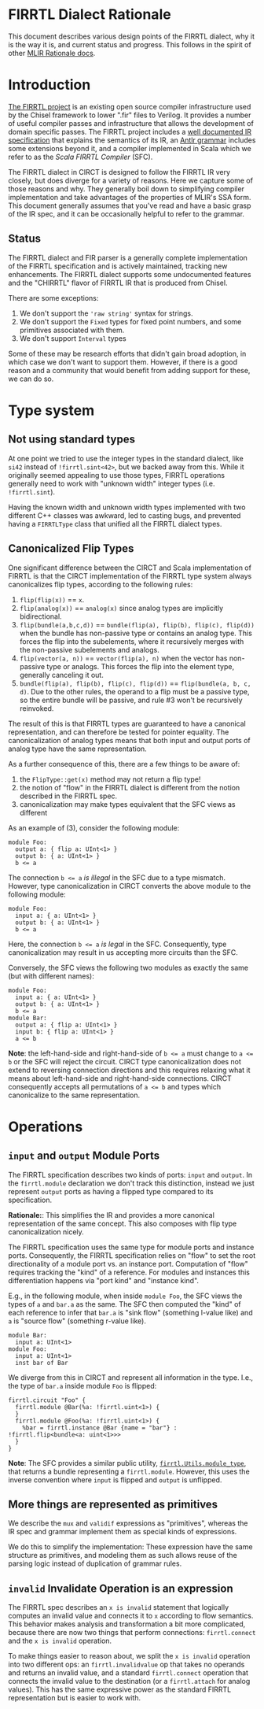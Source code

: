 FIRRTL Dialect Rationale
========================

This document describes various design points of the FIRRTL dialect, why it is
the way it is, and current status and progress.  This follows in the spirit of
other [MLIR Rationale docs](https://mlir.llvm.org/docs/Rationale/).

Introduction
============

[The FIRRTL project](https://github.com/chipsalliance/firrtl) is an existing
open source compiler infrastructure used by the Chisel framework to lower ".fir"
files to Verilog.  It provides a number of useful compiler passes and
infrastructure that allows the development of domain specific passes.  The
FIRRTL project includes a [well documented IR
specification](https://github.com/chipsalliance/firrtl/blob/master/spec/spec.pdf)
that explains the semantics of its IR, an [Antlr
grammar](https://github.com/chipsalliance/firrtl/blob/master/src/main/antlr4/FIRRTL.g4)
includes some extensions beyond it, and a compiler implemented in Scala which we
refer to as the _Scala FIRRTL Compiler_ (SFC).

The FIRRTL dialect in CIRCT is designed to follow the FIRRTL IR very closely,
but does diverge for a variety of reasons.  Here we capture some of those
reasons and why.  They generally boil down to simplifying compiler
implementation and take advantages of the properties of MLIR's SSA form.
This document generally assumes that you've read and have a basic grasp of the
IR spec, and it can be occasionally helpful to refer to the grammar.

Status
------

The FIRRTL dialect and FIR parser is a generally complete implementation of the
FIRRTL specification and is actively maintained, tracking new enhancements. The
FIRRTL dialect supports some undocumented features and the "CHIRRTL" flavor of
FIRRTL IR that is produced from Chisel.

There are some exceptions:

1) We don't support the `'raw string'` syntax for strings.
2) We don't support the `Fixed` types for fixed point numbers, and some
   primitives associated with them.
3) We don't support `Interval` types

Some of these may be research efforts that didn't gain broad adoption, in which
case we don't want to support them.  However, if there is a good reason and a
community that would benefit from adding support for these, we can do so.

Type system
===========

Not using standard types
------------------------

At one point we tried to use the integer types in the standard dialect, like
`si42` instead of `!firrtl.sint<42>`, but we backed away from this.  While it
originally seemed appealing to use those types, FIRRTL
operations generally need to work with "unknown width" integer types (i.e.
`!firrtl.sint`).

Having the known width and unknown width types implemented with two different
C++ classes was awkward, led to casting bugs, and prevented having a
`FIRRTLType` class that unified all the FIRRTL dialect types.

Canonicalized Flip Types
------------------------

One significant difference between the CIRCT and Scala implementation of FIRRTL
is that the CIRCT implementation of the FIRRTL type system always canonicalizes
flip types, according to the following rules:

1) `flip(flip(x))` == `x`.
2) `flip(analog(x))` == `analog(x)` since analog types are implicitly
    bidirectional.
3) `flip(bundle(a,b,c,d))` == `bundle(flip(a), flip(b), flip(c), flip(d))` when
   the bundle has non-passive type or contains an analog type.  This forces the
   flip into the subelements, where it recursively merges with the non-passive
   subelements and analogs.
4) `flip(vector(a, n))` == `vector(flip(a), n)` when the vector has non-passive
   type or analogs.  This forces the flip into the element type, generally
   canceling it out.
5) `bundle(flip(a), flip(b), flip(c), flip(d))` == `flip(bundle(a, b, c, d)`.
   Due to the other rules, the operand to a flip must be a passive type, so the
   entire bundle will be passive, and rule #3 won't be recursively reinvoked.

The result of this is that FIRRTL types are guaranteed to have a canonical
representation, and can therefore be tested for pointer equality.  The
canonicalization of analog types means that both input and output ports of
analog type have the same representation.

As a further consequence of this, there are a few things to be aware of:

1) the `FlipType::get(x)` method may not return a flip type!
2) the notion of "flow" in the FIRRTL dialect is different from the notion
   described in the FIRRTL spec.
3) canonicalization may make types equivalent that the SFC views as different

As an example of (3), consider the following module:

```
module Foo:
  output a: { flip a: UInt<1> }
  output b: { a: UInt<1> }
  b <= a
```

The connection `b <= a` _is illegal_ in the SFC due to a type mismatch. However,
type canonicalization in CIRCT converts the above module to the following
module:

```
module Foo:
  input a: { a: UInt<1> }
  output b: { a: UInt<1> }
  b <= a
```

Here, the connection `b <= a` _is legal_ in the SFC. Consequently, type
canonicalization may result in us accepting more circuits than the SFC.

Conversely, the SFC views the following two modules as exactly the same (but
with different names):

```
module Foo:
  input a: { a: UInt<1> }
  output b: { a: UInt<1> }
  b <= a
module Bar:
  output a: { flip a: UInt<1> }
  input b: { flip a: UInt<1> }
  a <= b
```

**Note**: the left-hand-side and right-hand-side of `b <= a` must change to `a
<= b` or the SFC will reject the circuit. CIRCT type canonicalization does not
extend to reversing connection directions and this requires relaxing what it
means about left-hand-side and right-hand-side connections. CIRCT consequently
accepts all permutations of `a <= b` and types which canonicalize to the same
representation.

Operations
==========

`input` and `output` Module Ports
---------------------------------

The FIRRTL specification describes two kinds of ports: `input` and `output`.
In the `firrtl.module` declaration we don't track this distinction, instead we
just represent `output` ports as having a flipped type compared to its
specification.

**Rationale:**: This simplifies the IR and provides a more canonical
representation of the same concept.  This also composes with flip type
canonicalization nicely.

The FIRRTL specification uses the same type for module ports and instance ports.
Consequently, the FIRRTL specification relies on "flow" to set the root
directionality of a module port vs. an instance port. Computation of "flow"
requires tracking the "kind" of a reference. For modules and instances this
differentiation happens via "port kind" and "instance kind".

E.g., in the following module, when inside `module Foo`, the SFC views the types
of `a` and `bar.a` as the same. The SFC then computed the "kind" of each
reference to infer that `bar.a` is "sink flow" (something l-value like) and `a`
is "source flow" (something r-value like).

```
module Bar:
  input a: UInt<1>
module Foo:
  input a: UInt<1>
  inst bar of Bar
```

We diverge from this in CIRCT and represent all information in the type. I.e.,
the type of `bar.a` inside module `Foo` is flipped:

```mlir
firrtl.circuit "Foo" {
  firrtl.module @Bar(%a: !firrtl.uint<1>) {
  }
  firrtl.module @Foo(%a: !firrtl.uint<1>) {
    %bar = firrtl.instance @Bar {name = "bar"} : !firrtl.flip<bundle<a: uint<1>>>
  }
}
```

**Note**: The SFC provides a similar public utility,
[`firrtl.Utils.module_type`](https://www.chisel-lang.org/api/firrtl/latest/firrtl/Utils$.html#module_type(m:firrtl.ir.DefModule):firrtl.ir.BundleType),
that returns a bundle representing a `firrtl.module`.  However, this uses the
inverse convention where `input` is flipped and `output` is unflipped.

More things are represented as primitives
-----------------------------------------

We describe the `mux` and `validif` expressions as "primitives", whereas the IR
spec and grammar implement them as special kinds of expressions.

We do this to simplify the implementation: These expression
have the same structure as primitives, and modeling them as such allows reuse
of the parsing logic instead of duplication of grammar rules.

`invalid` Invalidate Operation is an expression
-----------------------------------------------

The FIRRTL spec describes an `x is invalid` statement that logically computes
an invalid value and connects it to `x` according to flow semantics.  This
behavior makes analysis and transformation a bit more complicated, because there
are now two things that perform connections: `firrtl.connect` and the
`x is invalid` operation.

To make things easier to reason about, we split the `x is invalid` operation
into two different ops: an `firrtl.invalidvalue` op that takes no operands
and returns an invalid value, and a standard `firrtl.connect` operation that
connects the invalid value to the destination (or a `firrtl.attach` for analog
values).  This has the same expressive power as the standard FIRRTL
representation but is easier to work with.
